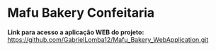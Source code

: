 # Mafu Bakery Confeitaria

**Link para acesso a aplicação WEB do projeto:** https://github.com/GabrielLomba12/Mafu_Bakery_WebApplication.git
